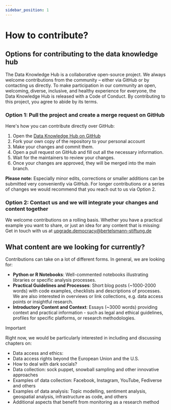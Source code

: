 ```yaml
---
sidebar_position: 1
---
```


# How to contribute?

## Options for contributing to the data knowledge hub

The Data Knowledge Hub is a collaborative open-source project. We always welcome contributions from the community – either via GitHub or by contacting us directly. To make participation in our community an open, welcoming, diverse, inclusive, and healthy experience for everyone, the Data Knowledge Hub is released with a Code of Conduct. By contributing to this project, you agree to abide by its terms.

### Option 1: Pull the project and create a merge request on GitHub

Here's how you can contribute directly over GitHub:

1.	Open the [Data Knowledge Hub on GitHub](https://github.com/bertelsmannstift/data-knowledge-hub)
2.	Fork your own copy of the repository to your personal account
3.	Make your changes and commit them.
4.	Open a pull request on GitHub and fill out all the necessary information. 
5.	Wait for the maintainers to review your changes.
6.	Once your changes are approved, they will be merged into the main branch.

**Please note:** Especially minor edits, corrections or smaller additions can be submitted very conveniently via GitHub. For longer contributions or a series of changes we would recommend that you reach out to us via Option 2.

### Option 2: Contact us and we will integrate your changes and content together

We welcome contributions on a rolling basis. Whether you have a practical example you want to share, or just an idea for any content that is missing: Get in touch with us at [upgrade.democracy@bertelsmann-stiftung.de](mailto:upgrade.democracy@bertelsmann-stiftung.de)

## What content are we looking for currently?

Contributions can take on a lot of different forms. In general, we are looking for:

- **Python or R Notebooks**: Well-commented notebooks illustrating libraries or specific analysis processes. 
- **Practical Guidelines and Processes**: Short blog posts (~1000-2000 words) with code examples, checklists and descriptions of processes. We are also interested in overviews or link collections, e.g. data access points or insightful research.
- **Introductory Content and Context**: Essays (~3000 words) providing context and practical information - such as legal and ethical guidelines, profiles for specific platforms, or research methodologies. 

> [!IMPORTANT]
> Right now, we would be particularly interested in including and discussing chapters on:
>
>- Data access and ethics:
>  - Data access rights beyond the European Union and the U.S.
>  - How to deal with dark socials?
>- Data collection: sock puppet, snowball sampling and other innovative approaches
>- Examples of data collection: Facebook, Instagram, YouTube, Fediverse and others
>- Examples of data analysis: Topic modelling, sentiment analysis, geospatial analysis, infrastructure as code, and others
>- Additional aspects that benefit from monitoring as a research method
>